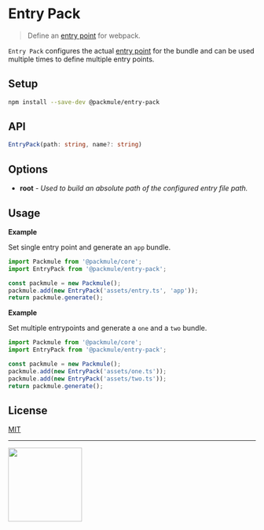 # Entry Pack

> Define an [entry point](https://webpack.js.org/configuration/entry-context/#entry) for webpack.

`Entry Pack` configures the actual [entry point](https://webpack.js.org/concepts/#entry)
for the bundle and can be used multiple times to define multiple entry points.

## Setup

```bash
npm install --save-dev @packmule/entry-pack
```

## API

```ts
EntryPack(path: string, name?: string)
```

## Options

-   **root** - _Used to build an absolute path of the configured entry file path._

## Usage

**Example**

Set single entry point and generate an `app` bundle.

```ts
import Packmule from '@packmule/core';
import EntryPack from '@packmule/entry-pack';

const packmule = new Packmule();
packmule.add(new EntryPack('assets/entry.ts', 'app'));
return packmule.generate();
```

**Example**

Set multiple entrypoints and generate a `one` and a `two` bundle.

```ts
import Packmule from '@packmule/core';
import EntryPack from '@packmule/entry-pack';

const packmule = new Packmule();
packmule.add(new EntryPack('assets/one.ts'));
packmule.add(new EntryPack('assets/two.ts'));
return packmule.generate();
```

## License

[MIT](https://choosealicense.com/licenses/mit/)

---

[<img src="https://www.pixelart.at/fileadmin/images/logo-new/logo.svg" width="150">](https://www.pixelart.at/)
